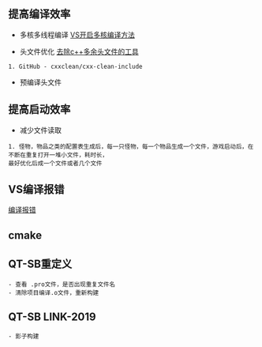 ## 提高编译效率
- 多核多线程编译
[VS开启多核编译方法](https://www.cnblogs.com/zhuyuanlong/p/7782155.html)

- 头文件优化
[去除c++多余头文件的工具](https://www.zhihu.com/question/39796313?sort=created)
```
1. GitHub - cxxclean/cxx-clean-include
```
- 预编译头文件


## 提高启动效率
- 减少文件读取
```
1. 怪物，物品之类的配置表生成后，每一只怪物，每一个物品生成一个文件，游戏启动后，在不断在重复打开一堆小文件，耗时长，
最好优化后成一个文件或者几个文件
```

## VS编译报错
[编译报错](./compile-error.md)

## cmake


## QT-SB重定义
    - 查看 .pro文件，是否出现重复文件名
    - 清除项目编译.o文件，重新构建


## QT-SB LINK-2019
    - 影子构建

## 